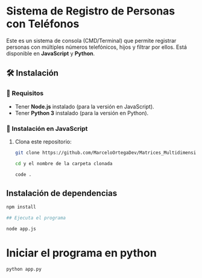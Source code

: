 # Sistema de Registro de Personas con Teléfonos

Este es un sistema de consola (CMD/Terminal) que permite registrar personas con múltiples números telefónicos, hijos y filtrar por ellos. Está disponible en **JavaScript** y **Python**.

## 🛠 Instalación

### 🔹 Requisitos
- Tener **Node.js** instalado (para la versión en JavaScript).
- Tener **Python 3** instalado (para la versión en Python).

### 🔹 Instalación en JavaScript
1. Clona este repositorio:
   ```sh
   git clone https://github.com/MarceloOrtegaDev/Matrices_Multidimensionales_II.git

   cd y el nombre de la carpeta clonada
   
   code .

## Instalación de dependencias

```sh
npm install

## Ejecuta el programa

node app.js
```

# Iniciar el programa en python
```sh
python app.py
```


